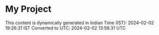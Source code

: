 # My Project

This content is dynamically generated in Indian Time (IST): 2024-02-02 19:26:31 IST
Converted to UTC: 2024-02-02 13:56:31 UTC
